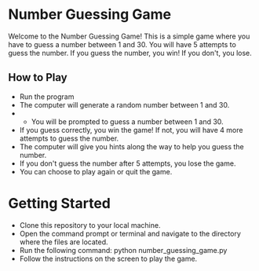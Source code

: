 # Number Guessing Game

Welcome to the Number Guessing Game! This is a simple game where you have to guess a number between 1 and 30. You will have 5 attempts to guess the number. If you guess the number, you win! If you don't, you lose.

## How to Play

- Run the program
- The computer will generate a random number between 1 and 30.
- - You will be prompted to guess a number between 1 and 30.
- If you guess correctly, you win the game! If not, you will have 4 more attempts to guess the number.
- The computer will give you hints along the way to help you guess the number.
- If you don't guess the number after 5 attempts, you lose the game.
- You can choose to play again or quit the game.

# Getting Started

- Clone this repository to your local machine.
- Open the command prompt or terminal and navigate to the directory where the files are located.
- Run the following command: python number_guessing_game.py
- Follow the instructions on the screen to play the game.
